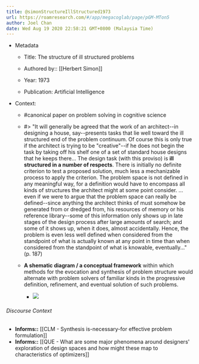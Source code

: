 ```yaml
---
title: @simonStructureIllStructured1973
url: https://roamresearch.com/#/app/megacoglab/page/pGM-MTon5
author: Joel Chan
date: Wed Aug 19 2020 22:58:21 GMT+0800 (Malaysia Time)
---
```


- Metadata

    - Title: The structure of ill structured problems

    - Authored by::  [[Herbert Simon]]

    - Year: 1973

    - Publication: Artificial Intelligence
- Context:

    - #canonical paper on problem solving in cognitive science

    - #> "It will generally be agreed that the work of an architect--in designing a house, say--presents tasks that lie well toward the ill structured end of the problem continuum. Of course this is only true if the architect is trying to be "creative"--if he does not begin the task by taking off his shelf one of a set of standard house designs that he keeps there... The design task (with this proviso) is **ill structured in a number of respects**. There is initially no definite criterion to test a proposed solution, much less a mechanizable process to apply the criterion. The problem space is not defined in any meaningful way, for a definition would have to encompass all kinds of structures the architect might at some point consider. ... even if we were to argue that the problem space can really be defined--since anything the architect thinks of must somehow be generated from or dredged from, his resources of memory or his reference library--some of this information only shows up in late stages of the design process after large amounts of search; and some of it shows up, when it does, almost accidentally. Hence, the problem is even less well defined when considered from the standpoint of what is actually known at any point in time than when considered from the standpoint of what is knowable, eventually..." (p. 187)

    - **A shematic diagram / a conceptual framework** within which methods for the evocation and synthesis of problem structure would alternate with problem solvers of familiar kinds in the progressive definition, refinement, and eventual solution of such problems.

        - ![](https://firebasestorage.googleapis.com/v0/b/firescript-577a2.appspot.com/o/imgs%2Fapp%2Fmegacoglab%2FVmtq_v_IbW.png?alt=media&token=f0cd109d-bba1-4078-b261-07bf63b02d73)

###### Discourse Context

- **Informs::** [[CLM - Synthesis is-necessary-for effective problem formulation]]
- **Informs::** [[QUE - What are some major phenomena around designers' exploration of design spaces and how might these map to characteristics of optimizers]]
